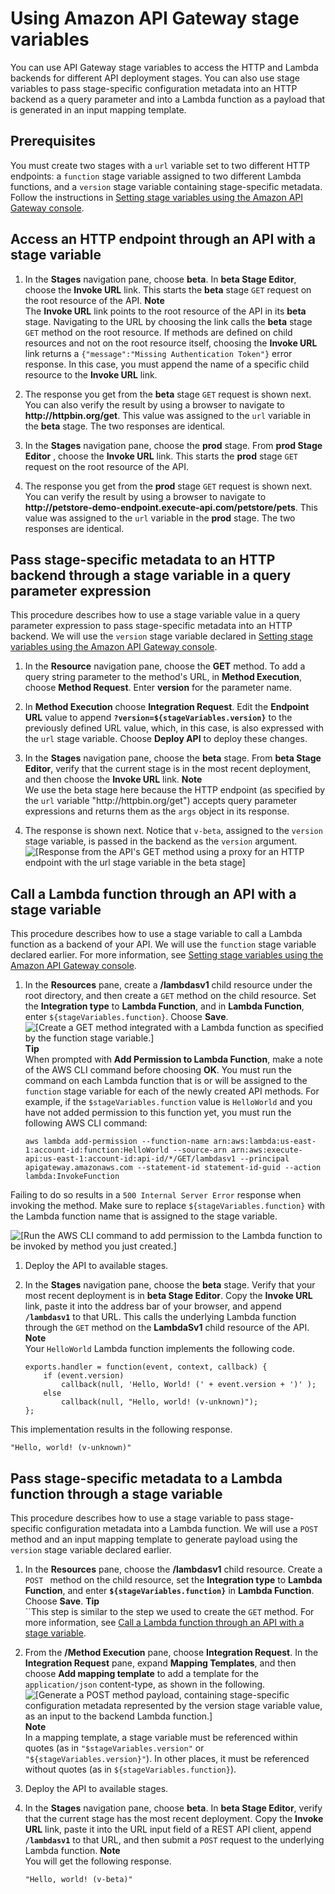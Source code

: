 # Using Amazon API Gateway stage variables<a name="amazon-api-gateway-using-stage-variables"></a>

You can use API Gateway stage variables to access the HTTP and Lambda backends for different API deployment stages\. You can also use stage variables to pass stage\-specific configuration metadata into an HTTP backend as a query parameter and into a Lambda function as a payload that is generated in an input mapping template\. 

## Prerequisites<a name="using-stage-variables-prerequisites"></a>

You must create two stages with a `url` variable set to two different HTTP endpoints: a `function` stage variable assigned to two different Lambda functions, and a `version` stage variable containing stage\-specific metadata\. Follow the instructions in [Setting stage variables using the Amazon API Gateway console](how-to-set-stage-variables-aws-console.md)\.

## Access an HTTP endpoint through an API with a stage variable<a name="call-api-http-backend-via-stage-variable"></a>

1. In the **Stages** navigation pane, choose **beta**\. In **beta Stage Editor**, choose the **Invoke URL** link\. This starts the **beta** stage `GET` request on the root resource of the API\. 
**Note**  
The **Invoke URL** link points to the root resource of the API in its **beta** stage\. Navigating to the URL by choosing the link calls the **beta** stage `GET` method on the root resource\. If methods are defined on child resources and not on the root resource itself, choosing the **Invoke URL** link returns a `{"message":"Missing Authentication Token"}` error response\. In this case, you must append the name of a specific child resource to the **Invoke URL** link\. 

1. The response you get from the **beta** stage `GET` request is shown next\. You can also verify the result by using a browser to navigate to **http://httpbin\.org/get**\. This value was assigned to the `url` variable in the **beta** stage\. The two responses are identical\. 

1. In the **Stages** navigation pane, choose the **prod** stage\. From **prod Stage Editor** , choose the **Invoke URL** link\. This starts the **prod** stage `GET` request on the root resource of the API\. 

1. The response you get from the **prod** stage `GET` request is shown next\. You can verify the result by using a browser to navigate to **http://petstore\-demo\-endpoint\.execute\-api\.com/petstore/pets**\. This value was assigned to the `url` variable in the **prod** stage\. The two responses are identical\. 

## Pass stage\-specific metadata to an HTTP backend through a stage variable in a query parameter expression<a name="call-api-http-backend-with-query-parameter-via-stage-variables"></a>

This procedure describes how to use a stage variable value in a query parameter expression to pass stage\-specific metadata into an HTTP backend\. We will use the `version` stage variable declared in [Setting stage variables using the Amazon API Gateway console](how-to-set-stage-variables-aws-console.md)\. 

1. In the **Resource** navigation pane, choose the **GET** method\. To add a query string parameter to the method's URL, in **Method Execution**, choose **Method Request**\. Enter **version** for the parameter name\. 

1.  In **Method Execution** choose **Integration Request**\. Edit the **Endpoint URL** value to append **`?version=${stageVariables.version}`** to the previously defined URL value, which, in this case, is also expressed with the `url` stage variable\. Choose **Deploy API** to deploy these changes\. 

1. In the **Stages** navigation pane, choose the **beta** stage\. From **beta Stage Editor**, verify that the current stage is in the most recent deployment, and then choose the **Invoke URL** link\. 
**Note**  
 We use the beta stage here because the HTTP endpoint \(as specified by the `url` variable "http://httpbin\.org/get"\) accepts query parameter expressions and returns them as the `args` object in its response\. 

1. The response is shown next\. Notice that `v-beta`, assigned to the `version` stage variable, is passed in the backend as the `version` argument\.   
![\[Response from the API's GET method using a proxy for an HTTP endpoint with the url stage variable in the beta stage\]](http://docs.aws.amazon.com/apigateway/latest/developerguide/images/stageVariables-invoke-beta-stage-with-url-and-version-variables-response.png)

## Call a Lambda function through an API with a stage variable<a name="call-api-lambda-backend-with-stage-variable"></a>

This procedure describes how to use a stage variable to call a Lambda function as a backend of your API\. We will use the `function` stage variable declared earlier\. For more information, see [Setting stage variables using the Amazon API Gateway console](how-to-set-stage-variables-aws-console.md)\.

1. In the **Resources** pane, create a **/lambdasv1** child resource under the root directory, and then create a `GET` method on the child resource\. Set the **Integration type** to **Lambda Function**, and in **Lambda Function**, enter `${stageVariables.function}`\. Choose **Save**\.   
![\[Create a GET method integrated with a Lambda function as specified by the function stage variable.\]](http://docs.aws.amazon.com/apigateway/latest/developerguide/images/stageVariables-create-lambda-get-method.png)
**Tip**  
When prompted with **Add Permission to Lambda Function**, make a note of the AWS CLI command before choosing **OK**\. You must run the command on each Lambda function that is or will be assigned to the `function` stage variable for each of the newly created API methods\. For example, if the `$stageVariables.function` value is `HelloWorld` and you have not added permission to this function yet, you must run the following AWS CLI command:   

   ```
   aws lambda add-permission --function-name arn:aws:lambda:us-east-1:account-id:function:HelloWorld --source-arn arn:aws:execute-api:us-east-1:account-id:api-id/*/GET/lambdasv1 --principal apigateway.amazonaws.com --statement-id statement-id-guid --action lambda:InvokeFunction
   ```
 Failing to do so results in a `500 Internal Server Error` response when invoking the method\. Make sure to replace `${stageVariables.function}` with the Lambda function name that is assigned to the stage variable\.   

![\[Run the AWS CLI command to add permission to the Lambda function to be invoked by method you just created.\]](http://docs.aws.amazon.com/apigateway/latest/developerguide/images/stageVariables-add-permission-to-lambda-function.png)

1.  Deploy the API to available stages\. 

1. In the **Stages** navigation pane, choose the **beta** stage\. Verify that your most recent deployment is in **beta Stage Editor**\. Copy the **Invoke URL** link, paste it into the address bar of your browser, and append **`/lambdasv1`** to that URL\. This calls the underlying Lambda function through the `GET` method on the **LambdaSv1** child resource of the API\. 
**Note**  
Your `HelloWorld` Lambda function implements the following code\.   

   ```
   exports.handler = function(event, context, callback) {
       if (event.version)
           callback(null, 'Hello, World! (' + event.version + ')' );
       else
           callback(null, "Hello, world! (v-unknown)");  
   };
   ```
This implementation results in the following response\.  

   ```
   "Hello, world! (v-unknown)"
   ```

## Pass stage\-specific metadata to a Lambda function through a stage variable<a name="pass-version-info-to-lambda-backend-with-stage-variable"></a>

This procedure describes how to use a stage variable to pass stage\-specific configuration metadata into a Lambda function\. We will use a `POST` method and an input mapping template to generate payload using the `version` stage variable declared earlier\.

1. In the **Resources** pane, choose the **/lambdasv1** child resource\. Create a `POST ` method on the child resource, set the **Integration type** to **Lambda Function**, and enter **`${stageVariables.function}`** in **Lambda Function**\. Choose **Save**\. 
**Tip**  
``This step is similar to the step we used to create the `GET` method\. For more information, see [Call a Lambda function through an API with a stage variable](#call-api-lambda-backend-with-stage-variable)\. 

1.  From the **/Method Execution** pane, choose **Integration Request**\. In the **Integration Request** pane, expand **Mapping Templates**, and then choose **Add mapping template** to add a template for the `application/json` content\-type, as shown in the following\.   
![\[Generate a POST method payload, containing stage-specific configuration metadata represented by the version stage variable value, as an input to the backend Lambda function.\]](http://docs.aws.amazon.com/apigateway/latest/developerguide/images/stageVariables-generate-post-payload-with-mapping-template-as-input-to-function.png)
**Note**  
 In a mapping template, a stage variable must be referenced within quotes \(as in `"$stageVariables.version"` or `"${stageVariables.version}"`\)\. In other places, it must be referenced without quotes \(as in `${stageVariables.function}`\)\. 

1.  Deploy the API to available stages\. 

1. In the **Stages** navigation pane, choose **beta**\. In **beta Stage Editor**, verify that the current stage has the most recent deployment\. Copy the **Invoke URL** link, paste it into the URL input field of a REST API client, append **`/lambdasv1`** to that URL, and then submit a `POST` request to the underlying Lambda function\. 
**Note**  
You will get the following response\.  

   ```
   "Hello, world! (v-beta)"
   ```